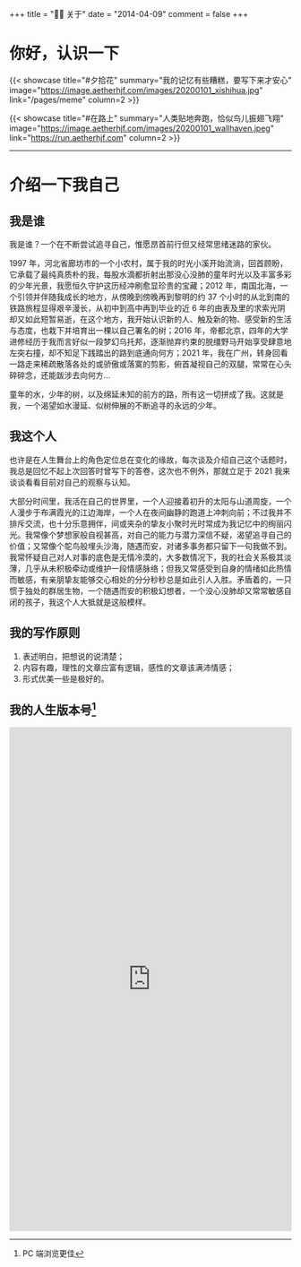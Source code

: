 +++
title = "👨‍🔧 关于"
date = "2014-04-09"
comment = false
+++

# 你好，认识一下

{{< showcase title="#夕拾花" summary="我的记忆有些糟糕，要写下来才安心" image="https://image.aetherhjf.com/images/20200101_xishihua.jpg" link="/pages/meme" column=2 >}}

{{< showcase title="#在路上" summary="人类贴地奔跑，恰似鸟儿振翅飞翔" image="https://image.aetherhjf.com/images/20200101_wallhaven.jpeg" link="https://run.aetherhjf.com" column=2 >}}

---

# 介绍一下我自己

## 我是谁

我是谁？一个在不断尝试追寻自己，惟愿昂首前行但又经常思绪迷路的家伙。

1997 年，河北省廊坊市的一个小农村，属于我的时光小溪开始流淌，回首顾盼，它承载了最纯真质朴的我，每股水滴都折射出那没心没肺的童年时光以及丰富多彩的少年光景，我愿恒久守护这历经冲刷愈显珍贵的宝藏；2012 年，南国北海，一个引领并伴随我成长的地方，从傍晚到傍晚再到黎明的约 37 个小时的从北到南的铁路旅程显得艰辛漫长，从初中到高中再到毕业的近 6 年的由表及里的求索光阴却又如此短暂易逝，在这个地方，我开始认识新的人、触及新的物、感受新的生活与态度，也栽下并培育出一棵以自己署名的树；2016 年，帝都北京，四年的大学进修经历于我而言好似一段梦幻乌托邦，逐渐抛弃约束的脱缰野马开始享受肆意地左突右撞，却不知足下践踏出的路到底通向何方；2021 年，我在广州，转身回看一路走来稀疏散落各处的或骄傲或落寞的剪影，俯首凝视自己的双腿，常常在心头碎碎念，还能跋涉去向何方...

童年的水，少年的树，以及绵延未知的前方的路，所有这一切拼成了我。这就是我，一个渴望如水漫延、似树伸展的不断追寻的永远的少年。

## 我这个人

也许是在人生舞台上的角色定位总在变化的缘故，每次谈及介绍自己这个话题时，我总是回忆不起上次回答时曾写下的答卷，这次也不例外，那就立足于 2021 我来谈谈看看目前对自己的观察与认知。

大部分时间里，我活在自己的世界里，一个人迎接着初升的太阳与山道周旋，一个人漫步于布满霞光的江边海岸，一个人在夜间幽静的跑道上冲刺向前；不过我并不排斥交流，也十分乐意拥伴，间或夹杂的挚友小聚时光时常成为我记忆中的绚丽闪光。我常像个梦想家般自视甚高，对自己的能力与潜力深信不疑，渴望追寻自己的价值；又常像个鸵鸟般埋头沙海，随遇而安，对诸多事务都只留下一句我做不到。我常怀疑自己对人对事的底色是无情冷漠的，大多数情况下，我的社会关系极其淡薄，几乎从未积极牵动或维护一段情感脉络；但我又常感受到自身的情绪如此热情而敏感，有亲朋挚友能够交心相处的分分秒秒总是如此引人入胜。矛盾着的，一只惯于独处的群居生物，一个随遇而安的积极幻想者，一个没心没肺却又常常敏感自闭的孩子，我这个人大抵就是这般模样。

## 我的写作原则

1. 表述明白，把想说的说清楚；
2. 内容有趣，理性的文章应富有逻辑，感性的文章该满沛情感；
3. 形式优美一些是极好的。

## 我的人生版本号[^1]

[^1]: PC 端浏览更佳

<iframe id="embed_dom" name="embed_dom" frameborder="0" style="display:block;width:-webkit-fill-available; height:900px;" src="https://www.processon.com/embed/624fd9c30791290727b88c26"></iframe>
